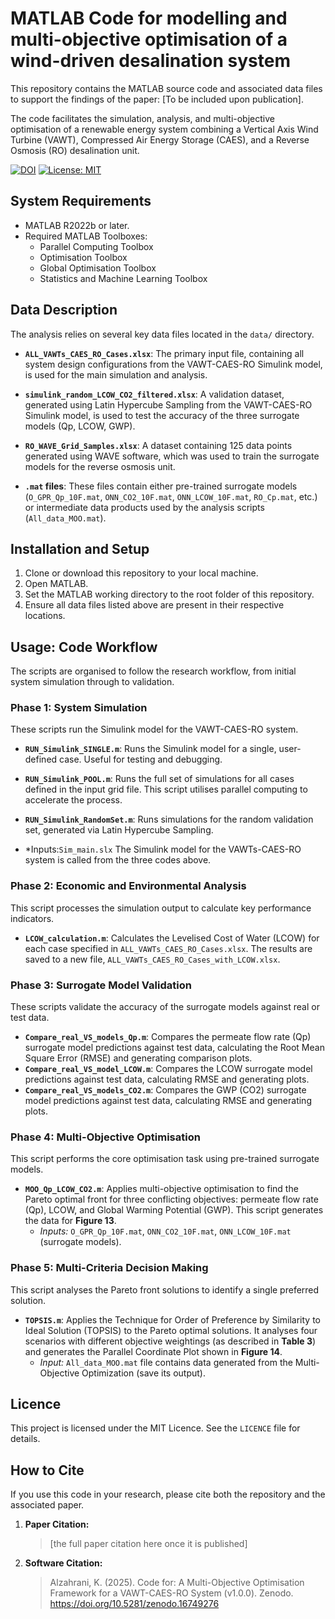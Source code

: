 # MATLAB Code for modelling and multi-objective optimisation of a wind-driven desalination system

This repository contains the MATLAB source code and associated data files to support the findings of the paper: [To be included upon publication].

The code facilitates the simulation, analysis, and multi-objective optimisation of a renewable energy system combining a Vertical Axis Wind Turbine (VAWT), Compressed Air Energy Storage (CAES), and a Reverse Osmosis (RO) desalination unit.

[![DOI](https://zenodo.org/badge/1032837679.svg)](https://doi.org/10.5281/zenodo.16749275)
[![License: MIT](https://img.shields.io/badge/License-MIT-yellow.svg)](https://opensource.org/licenses/MIT)

## System Requirements

* MATLAB R2022b or later.
* Required MATLAB Toolboxes:
    * Parallel Computing Toolbox
    * Optimisation Toolbox
    * Global Optimisation Toolbox
    * Statistics and Machine Learning Toolbox

## Data Description

The analysis relies on several key data files located in the `data/` directory.

* **`ALL_VAWTs_CAES_RO_Cases.xlsx`**: The primary input file, containing all system design configurations from the VAWT-CAES-RO Simulink model, is used for the main simulation and analysis.

* **`simulink_random_LCOW_CO2_filtered.xlsx`**: A validation dataset, generated using Latin Hypercube Sampling from the VAWT-CAES-RO Simulink model, is used to test the accuracy of the three surrogate models (Qp, LCOW, GWP).

* **`RO_WAVE_Grid_Samples.xlsx`**: A dataset containing 125 data points generated using WAVE software, which was used to train the surrogate models for the reverse osmosis unit.

* **`.mat` files**: These files contain either pre-trained surrogate models (`O_GPR_Qp_10F.mat`, `ONN_CO2_10F.mat`, `ONN_LCOW_10F.mat`, `RO_Cp.mat`, etc.) or intermediate data products used by the analysis scripts (`All_data_MOO.mat`).

## Installation and Setup

1.  Clone or download this repository to your local machine.
2.  Open MATLAB.
3.  Set the MATLAB working directory to the root folder of this repository.
4.  Ensure all data files listed above are present in their respective locations.

## Usage: Code Workflow

The scripts are organised to follow the research workflow, from initial system simulation through to validation.

### Phase 1: System Simulation

These scripts run the Simulink model for the VAWT-CAES-RO system.

* **`RUN_Simulink_SINGLE.m`**: Runs the Simulink model for a single, user-defined case. Useful for testing and debugging.
* **`RUN_Simulink_POOL.m`**: Runs the full set of simulations for all cases defined in the input grid file. This script utilises parallel computing to accelerate the process.
* **`RUN_Simulink_RandomSet.m`**: Runs simulations for the random validation set, generated via Latin Hypercube Sampling.

* *Inputs:`Sim_main.slx` The Simulink model for the VAWTs-CAES-RO system is called from the three codes above.


### Phase 2: Economic and Environmental Analysis

This script processes the simulation output to calculate key performance indicators.

* **`LCOW_calculation.m`**: Calculates the Levelised Cost of Water (LCOW) for each case specified in `ALL_VAWTs_CAES_RO_Cases.xlsx`. The results are saved to a new file, `ALL_VAWTs_CAES_RO_Cases_with_LCOW.xlsx`.

### Phase 3: Surrogate Model Validation

These scripts validate the accuracy of the surrogate models against real or test data.

* **`Compare_real_VS_models_Qp.m`**: Compares the permeate flow rate (Qp) surrogate model predictions against test data, calculating the Root Mean Square Error (RMSE) and generating comparison plots.
* **`Compare_real_VS_model_LCOW.m`**: Compares the LCOW surrogate model predictions against test data, calculating RMSE and generating plots.
* **`Compare_real_VS_models_CO2.m`**: Compares the GWP (CO2) surrogate model predictions against test data, calculating RMSE and generating plots.

### Phase 4: Multi-Objective Optimisation

This script performs the core optimisation task using pre-trained surrogate models.

* **`MOO_Qp_LCOW_CO2.m`**: Applies multi-objective optimisation to find the Pareto optimal front for three conflicting objectives: permeate flow rate (Qp), LCOW, and Global Warming Potential (GWP). This script generates the data for **Figure 13**.
    * *Inputs:* `O_GPR_Qp_10F.mat`, `ONN_CO2_10F.mat`, `ONN_LCOW_10F.mat` (surrogate models).

### Phase 5: Multi-Criteria Decision Making

This script analyses the Pareto front solutions to identify a single preferred solution.

* **`TOPSIS.m`**: Applies the Technique for Order of Preference by Similarity to Ideal Solution (TOPSIS) to the Pareto optimal solutions. It analyses four scenarios with different objective weightings (as described in **Table 3**) and generates the Parallel Coordinate Plot shown in **Figure 14**.
    * *Input:* `All_data_MOO.mat` file contains data generated from the Multi-Objective Optimization (save its output).


## Licence

This project is licensed under the MIT Licence. See the `LICENCE` file for details.

## How to Cite

If you use this code in your research, please cite both the repository and the associated paper.

1.  **Paper Citation:**
    > [the full paper citation here once it is published]

2.  **Software Citation:**
    > Alzahrani, K. (2025). Code for: A Multi-Objective Optimisation Framework for a VAWT-CAES-RO System (v1.0.0). Zenodo. https://doi.org/10.5281/zenodo.16749276